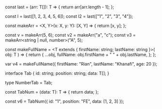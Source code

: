 const last = <T>(arr: T[]): T => {
  return arr[arr.length - 1];
};

const l = last([1, 2, 3, 4, 5, 6]);
const l2 = last(["1", "2", "3", "4"]);

const makeArr = <X, Y>(x: X, y: Y): [X, Y] => {
  return [x, y];
};

const v = makeArr(5, 6);
const v2 = makeArr("a", "c");
const v3 = makeArr<string | null, number>("A", 5);

const makeFullName = <T extends { firstName: string; lastName: string }>(
  obj: T
) => {
  return {
    ...obj,
    fullName: obj.firstName + " " + obj.lastName,
  };
};

var v4 = makeFullName({ firstName: "Rian", lastName: "Khanafi", age: 20 });

interface Tab<T> {
  id: string;
  position: string;
  data: T[];
}

type NumberTab = Tab<number>;

const TabNum = <T extends NumberTab>(data: T): T => {
  return data;
};

const v6 = TabNum({ id: "1", position: "FE", data: [1, 2, 3] });
